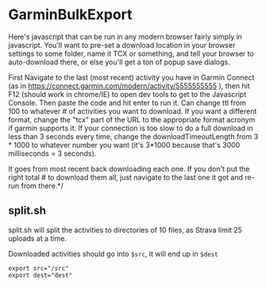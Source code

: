 # GarminBulkExport

Here's javascript that can be run in any modern browser fairly simply in javascript. 
You'll want to pre-set a download location in your browser settings to some folder, name it TCX or something, and tell your browser to auto-download there, or else you'll get a ton of popup save dialogs.

First Navigate to the last (most recent) activity you have in Garmin Connect (as in https://connect.garmin.com/modern/activity/5555555555 ), then hit F12 (should work in chrome/IE) to open dev tools to get to the Javascript Console. 
Then paste the code and hit enter to run it. Can change ttl from 100 to whatever # of activities you want to download.
If you want a different format, change the "tcx" part of the URL to the appropriate format acronym if garmin supports it.
If your connection is too slow to do a full download in less than 3 seconds every time, change the downloadTimeoutLength from 3 * 1000 to whatever number you want (it's 3*1000 because that's 3000 milliseconds = 3 seconds).

It goes from most recent back downloading each one. If you don't put the right total # to download them all, just navigate to the last one it got and re-run from there.*/







## split.sh 

split.sh will split the activities to directories of 10 files, as Strava limit 25 uploads at a time. 

Downloaded activities should go into `$src`, it will end up in `$dest`

```
export src="/src"
export dest="dest"
```
